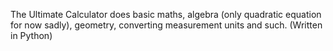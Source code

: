 The Ultimate Calculator does basic maths, algebra (only quadratic equation for now sadly), geometry, converting measurement units and such. (Written in Python)
